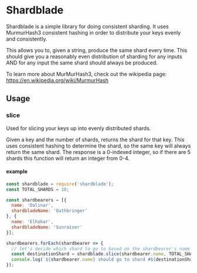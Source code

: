 # Shardblade

Shardblade is a simple library for doing consistent sharding. It uses MurmurHash3 consistent hashing in order to distribute your keys evenly and consistently.

This allows you to, given a string, produce the same shard every time. This should give you a reasonably even distribution of sharding for any inputs AND for any input the same shard should always be produced.

To learn more about MurMurHash3, check out the wikipedia page: https://en.wikipedia.org/wiki/MurmurHash

## Usage

### slice

Used for slicing your keys up into evenly distributed shards.

Given a key and the number of shards, returns the shard for that key. This uses consistent hashing to determine the shard, so the same key will always return the same shard. The response is a 0-indexed integer, so if there are 5 shards this function will return an integer from 0-4.

#### example

```javascript
const shardblade = require('shardblade');
const TOTAL_SHARDS = 10;

const shardbearers = [{
  name: 'Dalinar',
  shardbladeName: 'Oathbringer'
}, {
  name: 'Elhokar',
  shardbladeName: 'Sunraiser'
}];

shardbearers.forEach(shardbearer => {
  // let's decide which shard to go to based on the shardbearer's name
  const destinationShard = shardblade.slice(shardbearer.name, TOTAL_SHARDS);
  console.log(`${shardbearer.name} should go to shard #${destinationShard}`);
});
```
